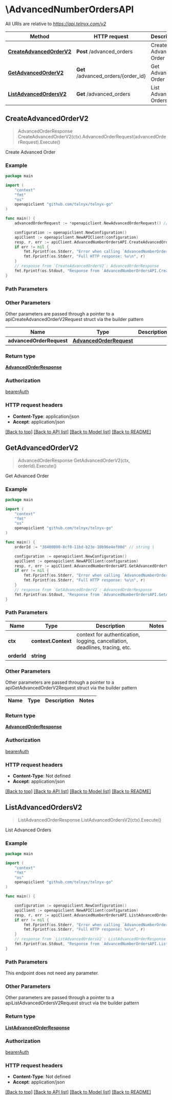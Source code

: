 # \AdvancedNumberOrdersAPI

All URIs are relative to *https://api.telnyx.com/v2*

Method | HTTP request | Description
------------- | ------------- | -------------
[**CreateAdvancedOrderV2**](AdvancedNumberOrdersAPI.md#CreateAdvancedOrderV2) | **Post** /advanced_orders | Create Advanced Order
[**GetAdvancedOrderV2**](AdvancedNumberOrdersAPI.md#GetAdvancedOrderV2) | **Get** /advanced_orders/{order_id} | Get Advanced Order
[**ListAdvancedOrdersV2**](AdvancedNumberOrdersAPI.md#ListAdvancedOrdersV2) | **Get** /advanced_orders | List Advanced Orders



## CreateAdvancedOrderV2

> AdvancedOrderResponse CreateAdvancedOrderV2(ctx).AdvancedOrderRequest(advancedOrderRequest).Execute()

Create Advanced Order

### Example

```go
package main

import (
	"context"
	"fmt"
	"os"
	openapiclient "github.com/telnyx/telnyx-go"
)

func main() {
	advancedOrderRequest := *openapiclient.NewAdvancedOrderRequest() // AdvancedOrderRequest | 

	configuration := openapiclient.NewConfiguration()
	apiClient := openapiclient.NewAPIClient(configuration)
	resp, r, err := apiClient.AdvancedNumberOrdersAPI.CreateAdvancedOrderV2(context.Background()).AdvancedOrderRequest(advancedOrderRequest).Execute()
	if err != nil {
		fmt.Fprintf(os.Stderr, "Error when calling `AdvancedNumberOrdersAPI.CreateAdvancedOrderV2``: %v\n", err)
		fmt.Fprintf(os.Stderr, "Full HTTP response: %v\n", r)
	}
	// response from `CreateAdvancedOrderV2`: AdvancedOrderResponse
	fmt.Fprintf(os.Stdout, "Response from `AdvancedNumberOrdersAPI.CreateAdvancedOrderV2`: %v\n", resp)
}
```

### Path Parameters



### Other Parameters

Other parameters are passed through a pointer to a apiCreateAdvancedOrderV2Request struct via the builder pattern


Name | Type | Description  | Notes
------------- | ------------- | ------------- | -------------
 **advancedOrderRequest** | [**AdvancedOrderRequest**](AdvancedOrderRequest.md) |  | 

### Return type

[**AdvancedOrderResponse**](AdvancedOrderResponse.md)

### Authorization

[bearerAuth](../README.md#bearerAuth)

### HTTP request headers

- **Content-Type**: application/json
- **Accept**: application/json

[[Back to top]](#) [[Back to API list]](../README.md#documentation-for-api-endpoints)
[[Back to Model list]](../README.md#documentation-for-models)
[[Back to README]](../README.md)


## GetAdvancedOrderV2

> AdvancedOrderResponse GetAdvancedOrderV2(ctx, orderId).Execute()

Get Advanced Order

### Example

```go
package main

import (
	"context"
	"fmt"
	"os"
	openapiclient "github.com/telnyx/telnyx-go"
)

func main() {
	orderId := "38400000-8cf0-11bd-b23e-10b96e4ef00d" // string | 

	configuration := openapiclient.NewConfiguration()
	apiClient := openapiclient.NewAPIClient(configuration)
	resp, r, err := apiClient.AdvancedNumberOrdersAPI.GetAdvancedOrderV2(context.Background(), orderId).Execute()
	if err != nil {
		fmt.Fprintf(os.Stderr, "Error when calling `AdvancedNumberOrdersAPI.GetAdvancedOrderV2``: %v\n", err)
		fmt.Fprintf(os.Stderr, "Full HTTP response: %v\n", r)
	}
	// response from `GetAdvancedOrderV2`: AdvancedOrderResponse
	fmt.Fprintf(os.Stdout, "Response from `AdvancedNumberOrdersAPI.GetAdvancedOrderV2`: %v\n", resp)
}
```

### Path Parameters


Name | Type | Description  | Notes
------------- | ------------- | ------------- | -------------
**ctx** | **context.Context** | context for authentication, logging, cancellation, deadlines, tracing, etc.
**orderId** | **string** |  | 

### Other Parameters

Other parameters are passed through a pointer to a apiGetAdvancedOrderV2Request struct via the builder pattern


Name | Type | Description  | Notes
------------- | ------------- | ------------- | -------------


### Return type

[**AdvancedOrderResponse**](AdvancedOrderResponse.md)

### Authorization

[bearerAuth](../README.md#bearerAuth)

### HTTP request headers

- **Content-Type**: Not defined
- **Accept**: application/json

[[Back to top]](#) [[Back to API list]](../README.md#documentation-for-api-endpoints)
[[Back to Model list]](../README.md#documentation-for-models)
[[Back to README]](../README.md)


## ListAdvancedOrdersV2

> ListAdvancedOrderResponse ListAdvancedOrdersV2(ctx).Execute()

List Advanced Orders

### Example

```go
package main

import (
	"context"
	"fmt"
	"os"
	openapiclient "github.com/telnyx/telnyx-go"
)

func main() {

	configuration := openapiclient.NewConfiguration()
	apiClient := openapiclient.NewAPIClient(configuration)
	resp, r, err := apiClient.AdvancedNumberOrdersAPI.ListAdvancedOrdersV2(context.Background()).Execute()
	if err != nil {
		fmt.Fprintf(os.Stderr, "Error when calling `AdvancedNumberOrdersAPI.ListAdvancedOrdersV2``: %v\n", err)
		fmt.Fprintf(os.Stderr, "Full HTTP response: %v\n", r)
	}
	// response from `ListAdvancedOrdersV2`: ListAdvancedOrderResponse
	fmt.Fprintf(os.Stdout, "Response from `AdvancedNumberOrdersAPI.ListAdvancedOrdersV2`: %v\n", resp)
}
```

### Path Parameters

This endpoint does not need any parameter.

### Other Parameters

Other parameters are passed through a pointer to a apiListAdvancedOrdersV2Request struct via the builder pattern


### Return type

[**ListAdvancedOrderResponse**](ListAdvancedOrderResponse.md)

### Authorization

[bearerAuth](../README.md#bearerAuth)

### HTTP request headers

- **Content-Type**: Not defined
- **Accept**: application/json

[[Back to top]](#) [[Back to API list]](../README.md#documentation-for-api-endpoints)
[[Back to Model list]](../README.md#documentation-for-models)
[[Back to README]](../README.md)

